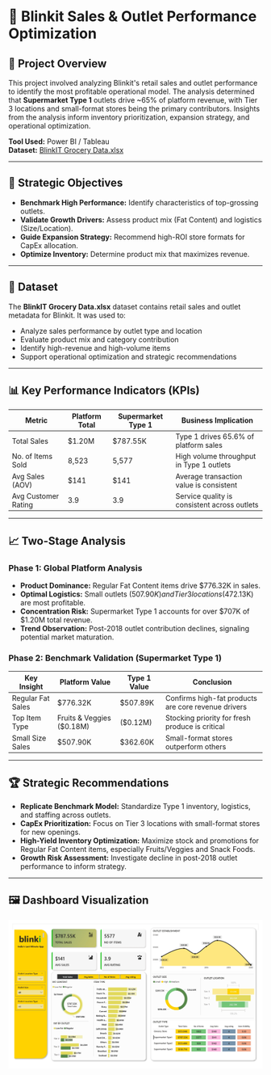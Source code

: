 # 🚀 Blinkit Sales & Outlet Performance Optimization

## 📌 Project Overview
This project involved analyzing Blinkit's retail sales and outlet performance to identify the most profitable operational model. The analysis determined that **Supermarket Type 1** outlets drive ~65% of platform revenue, with Tier 3 locations and small-format stores being the primary contributors. Insights from the analysis inform inventory prioritization, expansion strategy, and operational optimization.

**Tool Used:** Power BI / Tableau  
**Dataset:** [BlinkIT Grocery Data.xlsx](./BlinkIT%20Grocery%20Data.xlsx)

---

## 🎯 Strategic Objectives
- **Benchmark High Performance:** Identify characteristics of top-grossing outlets.  
- **Validate Growth Drivers:** Assess product mix (Fat Content) and logistics (Size/Location).  
- **Guide Expansion Strategy:** Recommend high-ROI store formats for CapEx allocation.  
- **Optimize Inventory:** Determine product mix that maximizes revenue.  

---

## 📂 Dataset
The **BlinkIT Grocery Data.xlsx** dataset contains retail sales and outlet metadata for Blinkit. It was used to:  

- Analyze sales performance by outlet type and location  
- Evaluate product mix and category contribution  
- Identify high-revenue and high-volume items  
- Support operational optimization and strategic recommendations  

---

## 📊 Key Performance Indicators (KPIs)
| Metric | Platform Total | Supermarket Type 1 | Business Implication |
|--------|----------------|------------------|-------------------|
| Total Sales | $1.20M | $787.55K | Type 1 drives 65.6% of platform sales |
| No. of Items Sold | 8,523 | 5,577 | High volume throughput in Type 1 outlets |
| Avg Sales (AOV) | $141 | $141 | Average transaction value is consistent |
| Avg Customer Rating | 3.9 | 3.9 | Service quality is consistent across outlets |

---

## 📈 Two-Stage Analysis
### Phase 1: Global Platform Analysis
- **Product Dominance:** Regular Fat Content items drive $776.32K in sales.  
- **Optimal Logistics:** Small outlets ($507.90K) and Tier 3 locations ($472.13K) are most profitable.  
- **Concentration Risk:** Supermarket Type 1 accounts for over $707K of $1.20M total revenue.  
- **Trend Observation:** Post-2018 outlet contribution declines, signaling potential market maturation.

### Phase 2: Benchmark Validation (Supermarket Type 1)
| Key Insight | Platform Value | Type 1 Value | Conclusion |
|-------------|----------------|-------------|-----------|
| Regular Fat Sales | $776.32K | $507.89K | Confirms high-fat products are core revenue drivers |
| Top Item Type | Fruits & Veggies ($0.18M) | ($0.12M) | Stocking priority for fresh produce is critical |
| Small Size Sales | $507.90K | $362.60K | Small-format stores outperform others |

---

## 🏆 Strategic Recommendations
- **Replicate Benchmark Model:** Standardize Type 1 inventory, logistics, and staffing across outlets.  
- **CapEx Prioritization:** Focus on Tier 3 locations with small-format stores for new openings.  
- **High-Yield Inventory Optimization:** Maximize stock and promotions for Regular Fat Content items, especially Fruits/Veggies and Snack Foods.  
- **Growth Risk Assessment:** Investigate decline in post-2018 outlet performance to inform strategy.  

---

## 🖼️ Dashboard Visualization
![Blinkit Dashboard](Blinkit%20Dashboard_page-0001.jpg)
